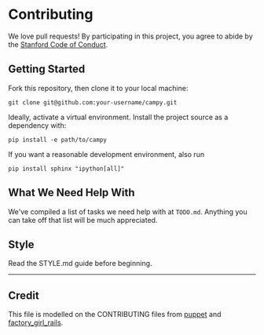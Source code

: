 # Contributing

We love pull requests! By participating in this project, you agree to abide by the [Stanford Code of Conduct](https://adminguide.stanford.edu/chapter-1/subchapter-1/policy-1-1-1).

## Getting Started

Fork this repository, then clone it to your local machine:

```
git clone git@github.com:your-username/campy.git
```

Ideally, activate a virtual environment. Install the project source as a dependency with:

```
pip install -e path/to/campy
```

If you want a reasonable development environment, also run

```
pip install sphinx "ipython[all]"
```

## What We Need Help With

We've compiled a list of tasks we need help with at `TODO.md`. Anything you can take off that list will be much appreciated.

## Style

Read the STYLE.md guide before beginning.

---

## Credit

This file is modelled on the CONTRIBUTING files from [puppet](https://github.com/puppetlabs/puppet/blob/master/CONTRIBUTING.md) and [factory_girl_rails](https://github.com/thoughtbot/factory_girl_rails/blob/master/CONTRIBUTING.md).

